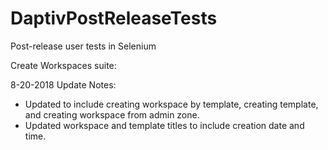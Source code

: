 # DaptivPostReleaseTests
Post-release user tests in Selenium

Create Workspaces suite:

8-20-2018 Update Notes:
- Updated to include creating workspace by template, creating template, and creating workspace from admin zone. 
- Updated workspace and template titles to include creation date and time. 
